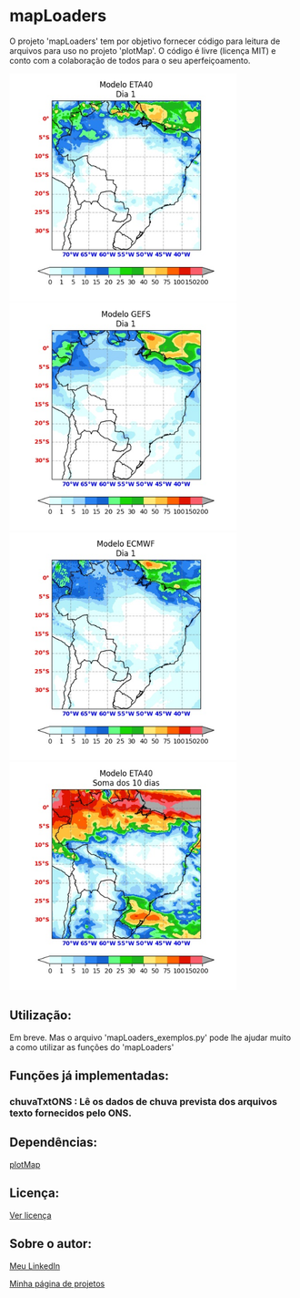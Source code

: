 # mapLoaders
O projeto 'mapLoaders' tem por objetivo fornecer código para leitura de arquivos para uso no projeto 'plotMap'.
O código é livre (licença MIT) e conto com a colaboração de todos para o seu aperfeiçoamento.

<img src="txtsONS/Saida/ETA40_fig_dia_1.jpg" width="400"> <img src="txtsONS/Saida/GEFS_fig_dia_1.jpg" width="400"> <img src="txtsONS/Saida/ECMWF_fig_dia_1.jpg" width="400"> <img src="txtsONS/Saida/ETA40_fig_total.jpg" width="400">

## Utilização:

Em breve. Mas o arquivo 'mapLoaders_exemplos.py' pode lhe ajudar muito a como utilizar as funções do 'mapLoaders'

## Funções já implementadas:

### chuvaTxtONS : Lê os dados de chuva prevista dos arquivos texto fornecidos pelo ONS.

## Dependências:

[plotMap](https://github.com/NelsonBittencourt/plotMap)

## Licença:

[Ver licença](LICENSE)


## Sobre o autor:

[Meu LinkedIn](http://www.linkedin.com/in/nelsonrossibittencourt)

[Minha página de projetos](http://www.nrbenergia.somee.com)


